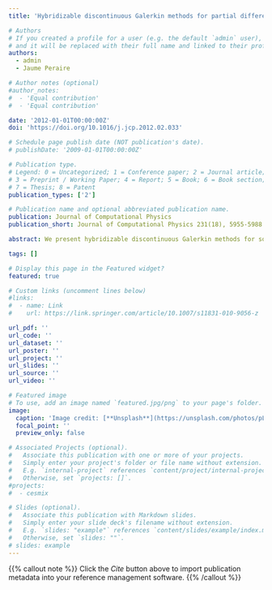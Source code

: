 ```yaml
---
title: 'Hybridizable discontinuous Galerkin methods for partial differential equations in continuum mechanics'

# Authors
# If you created a profile for a user (e.g. the default `admin` user), write the username (folder name) here
# and it will be replaced with their full name and linked to their profile.
authors:  
  - admin
  - Jaume Peraire

# Author notes (optional)
#author_notes:
#  - 'Equal contribution'
#  - 'Equal contribution'

date: '2012-01-01T00:00:00Z'
doi: 'https://doi.org/10.1016/j.jcp.2012.02.033'

# Schedule page publish date (NOT publication's date).
# publishDate: '2009-01-01T00:00:00Z'

# Publication type.
# Legend: 0 = Uncategorized; 1 = Conference paper; 2 = Journal article;
# 3 = Preprint / Working Paper; 4 = Report; 5 = Book; 6 = Book section;
# 7 = Thesis; 8 = Patent
publication_types: ['2']

# Publication name and optional abbreviated publication name.
publication: Journal of Computational Physics
publication_short: Journal of Computational Physics 231(18), 5955-5988

abstract: We present hybridizable discontinuous Galerkin methods for solving steady and time-dependent partial differential equations (PDEs) in continuum mechanics. The essential ingredients are a local Galerkin projection of the underlying PDEs at the element level onto spaces of polynomials of degree k to parametrize the numerical solution in terms of the numerical trace; a judicious choice of the numerical flux to provide stability and consistency; and a global jump condition that enforces the continuity of the numerical flux to arrive at a global weak formulation in terms of the numerical trace. The HDG methods are fully implicit, high-order accurate and endowed with several unique features which distinguish themselves from other discontinuous Galerkin methods. First, they reduce the globally coupled unknowns to the approximate trace of the solution on element boundaries, thereby leading to a significant reduction in the degrees of freedom. Second, they provide, for smooth viscous-dominated problems, approximations of all the variables which converge with the optimal order of k + 1 in the L2-norm. Third, they possess some superconvergence properties that allow us to define inexpensive element-by-element postprocessing procedures to compute a new approximate solution which may converge with higher order than the original solution. And fourth, they allow for a novel and systematic way for imposing boundary conditions for the total stress, viscous stress, vorticity and pressure which are not naturally associated with the weak formulation of the methods. In addition, they possess other interesting properties for specific problems. Their approximate solution can be postprocessed to yield an exactly divergence-free and H(div)-conforming velocity field for incompressible flows. They do not exhibit volumetric locking for nearly incompressible solids. We provide extensive numerical results to illustrate their distinct characteristics and compare their performance with that of continuous Galerkin methods.

tags: []

# Display this page in the Featured widget?
featured: true

# Custom links (uncomment lines below)
#links:
#  - name: Link
#    url: https://link.springer.com/article/10.1007/s11831-010-9056-z

url_pdf: ''
url_code: ''
url_dataset: ''
url_poster: ''
url_project: ''
url_slides: ''
url_source: ''
url_video: ''

# Featured image
# To use, add an image named `featured.jpg/png` to your page's folder.
image:
  caption: 'Image credit: [**Unsplash**](https://unsplash.com/photos/pLCdAaMFLTE)'
  focal_point: ''
  preview_only: false

# Associated Projects (optional).
#   Associate this publication with one or more of your projects.
#   Simply enter your project's folder or file name without extension.
#   E.g. `internal-project` references `content/project/internal-project/index.md`.
#   Otherwise, set `projects: []`.
#projects:
#  - cesmix

# Slides (optional).
#   Associate this publication with Markdown slides.
#   Simply enter your slide deck's filename without extension.
#   E.g. `slides: "example"` references `content/slides/example/index.md`.
#   Otherwise, set `slides: ""`.
# slides: example
---
```


{{% callout note %}}
Click the _Cite_ button above to import publication metadata into your reference management software.
{{% /callout %}}
